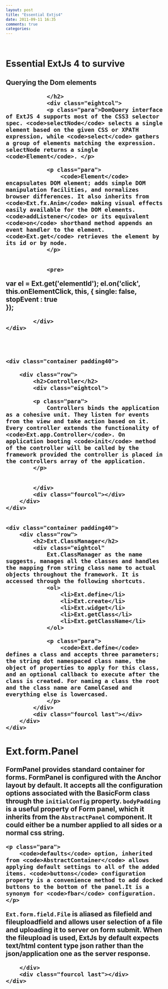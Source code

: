 ```yaml
---
layout: post
title: "Essential Extjs4"
date: 2011-09-11 16:35
comments: true
categories: 
---
```

<div class="container">
	<div class="row">
		<div class="sixcol">&nbsp;</div>
        <div class="sixcol last">
        	<h1 class="main-head">Essential ExtJs 4 to survive</h1>
        </div>
	</div>

    


</div>



<div class="container padding40">
            <div class="row">
                <h2>
                    Querying the Dom elements
                
                </h2>
                <div class="eightcol">
                <p class="para">DomQuery interface of ExtJS 4 supports most of the CSS3 selector spec. <code>selectNode</code> selects a single element based on the given CSS or XPATH expression, while <code>select</code> gathers a group of elements matching the expression. selectNode returns a single <code>Element</code>. </p>
                
                <p class="para">
                    <code>Element</code> encapsulates DOM element; adds simple DOM manipulation facilities, and normalizes browser differences. It also inherits from <code>Ext.fx.Anim</code> making visual effects easily available for the DOM elements. <code>addListener</code> or its equivalent <code>on</code> shorthand method appends an event handler to the element. <code>Ext.get</code> retrieves the element by its id or by node.
                </p>


                <pre>
var el = Ext.get('elementId');
el.on('click', this.onElementClick, this, {
    single: false,           
    stopEvent : true            
});
</pre>
    






    	    </div>
    </div>




    <div class="container padding40">
    	
        <div class="row">
            <h2>Controller</h2>
        	<div class="eightcol">
            
            <p class="para">
                Controllers binds the application as a cohesive unit. They listen for events from the view and take action based on it. Every controller extends the functionality of <code>Ext.app.Controller</code>. On application booting <code>init</code> method of the controller will be called by the framework provided the controller is placed in the controllers array of the application.
            </p>

            
            </div>
        	<div class="fourcol"></div>
        </div>
    </div>


    <div class="container padding40">
    	<div class="row">
    		<h2>Ext.ClassManager</h2>
    		<div class="eightcol"
                Ext.ClassManager as the name suggests, manages all the classes and handles the mapping from string class name to actual objects throughout the framework. It is accessed through the following shortcuts.
                <ol>
                	<li>Ext.define</li>
                	<li>Ext.create</li>
                	<li>Ext.widget</li>
                	<li>Ext.getClass</li>
                	<li>Ext.getClassName</li>
                </ol>

                <p class="para">
                    <code>Ext.define</code> defines a class and accepts three parameters; the string dot namespaced class name, the object of properties to apply for this class, and an optional callback to execute after the class is created. For naming a class the root and the class name are CamelCased and everything else is lowercased. 
                </p>
            </div>
    		<div class="fourcol last"></div>
    	</div>
    </div>


<div class="container padding40">
	<div class="row">
		<h2>Ext.form.Panel</h2>
		<div class="eightcol">
            <p class="para">
                FormPanel provides standard container for forms. FormPanel is configured with the Anchor layout by default. It accepts all the configuration options associated with the BasicForm class through the <code>initialConfig</code> property. <code>bodyPadding</code> is a useful property of Form panel, which it inherits from the <code>AbstractPanel</code> component. It could either be a number applied to all sides or a normal css string.
            </p>

    <p class="para">
        <code>defaults</code> option, inherited from <code>AbstractContainer</code> allows applying default settings to all of the added items. <code>buttons</code> configuration property is a convenience method to add docked buttons to the bottom of the panel.It is a synonym for <code>fbar</code> configuration.
    </p>

<p class="para">
    <code>Ext.form.field.File</code> is aliased as filefield and fileuploadfield and allows user selection of a file and uploading it to server on form submit. When the fileupload is used, ExtJs by default expects text/html content type json rather than the json/application one as the server response.
</p>

        </div>
		<div class="fourcol last"></div>
	</div>
</div>



